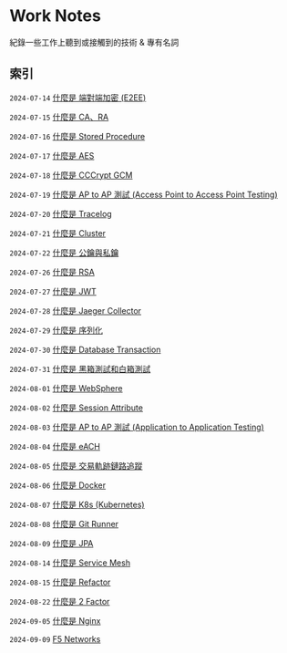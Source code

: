 # Work Notes

紀錄一些工作上聽到或接觸到的技術 & 專有名詞

## 索引

`2024-07-14` [什麼是 端對端加密 (E2EE)](https://github.com/Charmying/Notes-Work/issues/1)  

`2024-07-15` [什麼是 CA、RA](https://github.com/Charmying/Notes-Work/issues/2)  

`2024-07-16` [什麼是 Stored Procedure](https://github.com/Charmying/Notes-Work/issues/3)  

`2024-07-17` [什麼是 AES](https://github.com/Charmying/Notes-Work/issues/4)  

`2024-07-18` [什麼是 CCCrypt GCM](https://github.com/Charmying/Notes-Work/issues/5)  

`2024-07-19` [什麼是 AP to AP 測試 (Access Point to Access Point Testing)](https://github.com/Charmying/Notes-Work/issues/6)  

`2024-07-20` [什麼是 Tracelog](https://github.com/Charmying/Notes-Work/issues/7)  

`2024-07-21` [什麼是 Cluster](https://github.com/Charmying/Notes-Work/issues/8)  

`2024-07-22` [什麼是 公鑰與私鑰](https://github.com/Charmying/Notes-Work/issues/9)  

`2024-07-26` [什麼是 RSA](https://github.com/Charmying/Notes-Work/issues/10)  

`2024-07-27` [什麼是 JWT](https://github.com/Charmying/Notes-Work/issues/11)  

`2024-07-28` [什麼是 Jaeger Collector](https://github.com/Charmying/Notes-Work/issues/12)  

`2024-07-29` [什麼是 序列化](https://github.com/Charmying/Notes-Work/issues/13)  

`2024-07-30` [什麼是 Database Transaction](https://github.com/Charmying/Notes-Work/issues/14)  

`2024-07-31` [什麼是 黑箱測試和白箱測試](https://github.com/Charmying/Notes-Work/issues/15)  

`2024-08-01` [什麼是 WebSphere](https://github.com/Charmying/Notes-Work/issues/16)  

`2024-08-02` [什麼是 Session Attribute](https://github.com/Charmying/Notes-Work/issues/17)  

`2024-08-03` [什麼是 AP to AP 測試 (Application to Application Testing)](https://github.com/Charmying/Notes-Work/issues/18)  

`2024-08-04` [什麼是 eACH](https://github.com/Charmying/Notes-Work/issues/19)  

`2024-08-05` [什麼是 交易軌跡鏈路追蹤](https://github.com/Charmying/Notes-Work/issues/20)  

`2024-08-06` [什麼是 Docker](https://github.com/Charmying/Notes-Work/issues/21)  

`2024-08-07` [什麼是 K8s (Kubernetes)](https://github.com/Charmying/Notes-Work/issues/22)  

`2024-08-08` [什麼是 Git Runner](https://github.com/Charmying/Notes-Work/issues/23)  

`2024-08-09` [什麼是 JPA](https://github.com/Charmying/Notes-Work/issues/24)  

`2024-08-14` [什麼是 Service Mesh](https://github.com/Charmying/Notes-Work/issues/25)  

`2024-08-15` [什麼是 Refactor](https://github.com/Charmying/Notes-Work/issues/26)  

`2024-08-22` [什麼是 2 Factor](https://github.com/Charmying/Notes-Work/issues/27)  

`2024-09-05` [什麼是 Nginx](https://github.com/Charmying/Notes-Work/issues/28)  

`2024-09-09` [F5 Networks](https://github.com/Charmying/Notes-Work/issues/29)  
